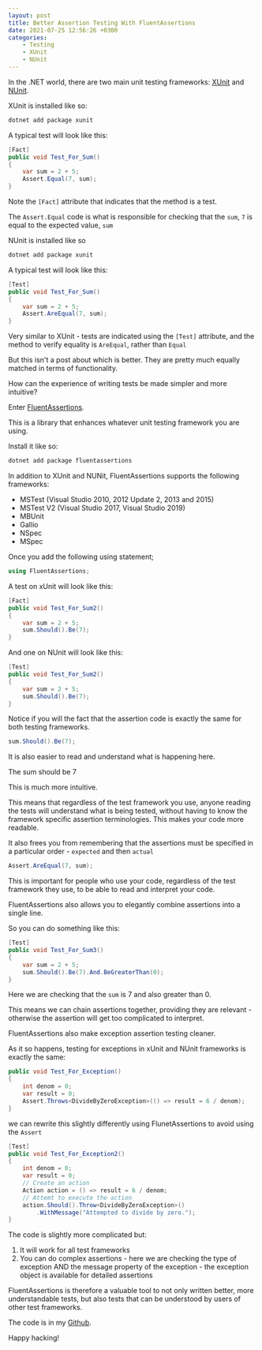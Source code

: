 ```yaml
---
layout: post
title: Better Assertion Testing With FluentAssertions
date: 2021-07-25 12:56:26 +0300
categories:
    - Testing
    - XUnit
    - NUnit
---
```

In the .NET world, there are two main unit testing frameworks: [XUnit](https://xunit.net/) and [NUnit](https://nunit.org/).

XUnit is installed like so:

```bash
dotnet add package xunit
```

A typical test will look like this:

```csharp
[Fact]
public void Test_For_Sum()
{
    var sum = 2 + 5;
    Assert.Equal(7, sum);
}
```

Note the `[Fact]` attribute that indicates that the method is a test.

The `Assert.Equal` code is what is responsible for checking that the `sum`, `7` is equal to the expected value, `sum`

NUnit is installed like so

```bash
dotnet add package xunit
```

A typical test will look like this:

```csharp
[Test]
public void Test_For_Sum()
{
    var sum = 2 + 5;
    Assert.AreEqual(7, sum);
}
```

Very similar to XUnit - tests are indicated using the `[Test]` attribute, and the method to verify equality is `AreEqual`, rather than `Equal`

But this isn't a post about which is better. They are pretty much equally matched in terms of functionality.

How can the experience of writing tests be made simpler and more intuitive?

Enter [FluentAssertions](https://fluentassertions.com/).

This is a library that enhances whatever unit testing framework you are using.

Install it like so:

```bash
dotnet add package fluentassertions
```

In addition to XUnit and NUNit, FluentAssertions supports the following frameworks:
* MSTest (Visual Studio 2010, 2012 Update 2, 2013 and 2015)
* MSTest V2 (Visual Studio 2017, Visual Studio 2019)
* MBUnit
* Gallio
* NSpec
* MSpec

Once you add the following using statement;

```csharp
using FluentAssertions;
```

A test on xUnit will look like this:

```csharp
[Fact]
public void Test_For_Sum2()
{
    var sum = 2 + 5;
    sum.Should().Be(7);
}
```

And one on NUnit will look like this:

```csharp
[Test]
public void Test_For_Sum2()
{
    var sum = 2 + 5;
    sum.Should().Be(7);
}
```

Notice if you will the fact that the assertion code is exactly the same for both testing frameworks.

```csharp
sum.Should().Be(7);
```

It is also easier to read and understand what is happening here.

The sum should be 7

This is much more intuitive.

This means that regardless of the test framework you use, anyone reading the tests will understand what is being tested, without having to know the framework specific assertion terminologies. This makes your code more readable.

It also frees you from remembering that the assertions must be specified in a particular order - `expected` and then `actual`

```csharp
Assert.AreEqual(7, sum);
```

This is important for people who use your code, regardless of the test framework they use, to be able to read and interpret your code.

FluentAssertions also allows you to elegantly combine assertions into a single line.

So you can do something like this:

```csharp
[Test]
public void Test_For_Sum3()
{
    var sum = 2 + 5;
    sum.Should().Be(7).And.BeGreaterThan(0);
}
```

Here we are checking that the `sum` is 7 and also greater than 0.

This means we can chain assertions together, providing they are relevant - otherwise the assertion will get too complicated to interpret.

FluentAssertions also make exception assertion testing cleaner.

As it so happens, testing for exceptions in xUnit and NUnit frameworks is exactly the same:

```csharp
public void Test_For_Exception()
{
    int denom = 0;
    var result = 0;
    Assert.Throws<DivideByZeroException>(() => result = 6 / denom);
}
```

we can rewrite this slightly differently using FlunetAssertions to avoid using the `Assert`

```csharp
[Test]
public void Test_For_Exception2()
{
    int denom = 0;
    var result = 0;
    // Create an action
    Action action = () => result = 6 / denom;
    // Attemt to execute the action
    action.Should().Throw<DivideByZeroException>()
        .WithMessage("Attempted to divide by zero.");
}
```

The code is slightly more complicated but:
1. It will work for all test frameworks
2. You can do complex assertions - here we are checking the type of exception AND the message property of the exception - the exception object is available for detailed assertions

FluentAssertions is therefore a valuable tool to not only written better, more understandable tests, but also tests that can be understood by users of other test frameworks.

The code is in my [Github](https://github.com/conradakunga/BlogCode/tree/master/2021-07-25%20-%20Better%20Assertion%20Testing%20With%20Fluent%20Assertions).

Happy hacking!